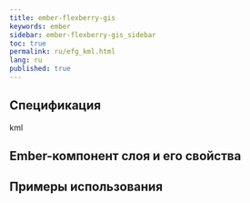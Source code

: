 ```yaml
---
title: ember-flexberry-gis
keywords: ember
sidebar: ember-flexberry-gis_sidebar
toc: true
permalink: ru/efg_kml.html
lang: ru
published: true
---
```


## Спецификация

kml

## Ember-компонент слоя и его свойства

## Примеры использования
